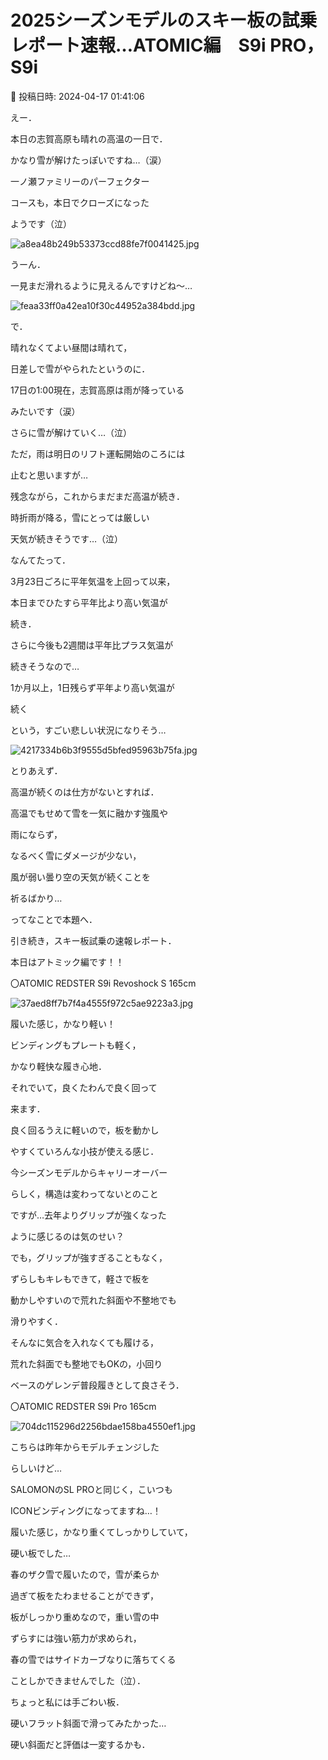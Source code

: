 # 2025シーズンモデルのスキー板の試乗レポート速報…ATOMIC編　S9i PRO，S9i

📅 投稿日時: 2024-04-17 01:41:06

えー．


本日の志賀高原も晴れの高温の一日で．


かなり雪が解けたっぽいですね…（涙）





一ノ瀬ファミリーのパーフェクター


コースも，本日でクローズになった


ようです（泣）




![a8ea48b249b53373ccd88fe7f0041425.jpg](images/a8ea48b249b53373ccd88fe7f0041425.jpg)







うーん．


一見まだ滑れるように見えるんですけどね～…




![feaa33ff0a42ea10f30c44952a384bdd.jpg](images/feaa33ff0a42ea10f30c44952a384bdd.jpg)







で．


晴れなくてよい昼間は晴れて，


日差しで雪がやられたというのに．


17日の1:00現在，志賀高原は雨が降っている


みたいです（涙）


さらに雪が解けていく…（泣）


ただ，雨は明日のリフト運転開始のころには


止むと思いますが…





残念ながら，これからまだまだ高温が続き．


時折雨が降る，雪にとっては厳しい


天気が続きそうです…（泣）





なんてたって．


3月23日ごろに平年気温を上回って以来，


本日までひたすら平年比より高い気温が


続き．


さらに今後も2週間は平年比プラス気温が


続きそうなので…


1か月以上，1日残らず平年より高い気温が


続く


という，すごい悲しい状況になりそう…




![4217334b6b3f9555d5bfed95963b75fa.jpg](images/4217334b6b3f9555d5bfed95963b75fa.jpg)







とりあえず．


高温が続くのは仕方がないとすれば．


高温でもせめて雪を一気に融かす強風や


雨にならず，


なるべく雪にダメージが少ない，


風が弱い曇り空の天気が続くことを


祈るばかり…





ってなことで本題へ．


引き続き，スキー板試乗の速報レポート．


本日はアトミック編です！！





〇ATOMIC REDSTER S9i Revoshock S 165cm 







![37aed8ff7b7f4a4555f972c5ae9223a3.jpg](images/37aed8ff7b7f4a4555f972c5ae9223a3.jpg)







履いた感じ，かなり軽い！


ビンディングもプレートも軽く，


かなり軽快な履き心地．


それでいて，良くたわんで良く回って


来ます．


良く回るうえに軽いので，板を動かし


やすくていろんな小技が使える感じ．


今シーズンモデルからキャリーオーバー


らしく，構造は変わってないとのこと


ですが…去年よりグリップが強くなった


ように感じるのは気のせい？


でも，グリップが強すぎることもなく，


ずらしもキレもできて，軽さで板を


動かしやすいので荒れた斜面や不整地でも


滑りやすく．


そんなに気合を入れなくても履ける，


荒れた斜面でも整地でもOKの，小回り


ベースのゲレンデ普段履きとして良さそう．








〇ATOMIC REDSTER S9i Pro 165cm 







![704dc115296d2256bdae158ba4550ef1.jpg](images/704dc115296d2256bdae158ba4550ef1.jpg)







こちらは昨年からモデルチェンジした


らしいけど…


SALOMONのSL PROと同じく，こいつも


ICONビンディングになってますね…！


履いた感じ，かなり重くてしっかりしていて，


硬い板でした…


春のザク雪で履いたので，雪が柔らか


過ぎて板をたわませることができず，


板がしっかり重めなので，重い雪の中


ずらすには強い筋力が求められ，


春の雪ではサイドカーブなりに落ちてくる


ことしかできませんでした（泣）．


ちょっと私には手ごわい板．


硬いフラット斜面で滑ってみたかった…


硬い斜面だと評価は一変するかも．
